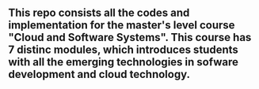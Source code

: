 ## This repo consists all the codes and implementation for the master's level course "Cloud and Software Systems". This course has 7 distinc modules, which introduces students with all the emerging technologies in sofware development and cloud technology.
